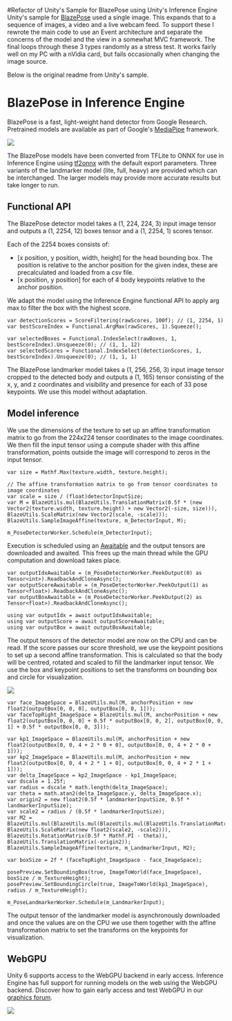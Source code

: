 #Refactor of Unity's Sample for BlazePose using Unity's Inference Engine
Unity's sample for [BlazePose](https://github.com/Unity-Technologies/inference-engine-samples/tree/main/BlazeDetectionSample/Pose)
 used a single image. This expands that to a sequence of images, a video and a live webcam feed.
To support these I rewrote the main code to use an Event architecture and separate the concerns of the model and the view in a 
somewhat MVC framework. The final loops through these 3 types randomly as a stress test. It works fairly well on my PC with a nVidia card,
but fails occasionally when changing the image source.

Below is the original readme from Unity's sample.

# BlazePose in Inference Engine

BlazePose is a fast, light-weight hand detector from Google Research. Pretrained models are available as part of Google's [MediaPipe](https://ai.google.dev/edge/mediapipe/solutions/vision/hand_landmarker) framework.

![](../images/pose.jpg)

The BlazePose models have been converted from TFLite to ONNX for use in Inference Engine using [tf2onnx](https://github.com/onnx/tensorflow-onnx) with the default export parameters. Three variants of the landmarker model (lite, full, heavy) are provided which can be interchanged. The larger models may provide more accurate results but take longer to run.

## Functional API

The BlazePose detector model takes a (1, 224, 224, 3) input image tensor and outputs a (1, 2254, 12) boxes tensor and a (1, 2254, 1) scores tensor.

Each of the 2254 boxes consists of:
- [x position, y position, width, height] for the head bounding box. The position is relative to the anchor position for the given index, these are precalculated and loaded from a csv file.
- [x position, y position] for each of 4 body keypoints relative to the anchor position.

We adapt the model using the Inference Engine functional API to apply arg max to filter the box with the highest score.
```
var detectionScores = ScoreFiltering(rawScores, 100f); // (1, 2254, 1)
var bestScoreIndex = Functional.ArgMax(rawScores, 1).Squeeze();

var selectedBoxes = Functional.IndexSelect(rawBoxes, 1, bestScoreIndex).Unsqueeze(0); // (1, 1, 12)
var selectedScores = Functional.IndexSelect(detectionScores, 1, bestScoreIndex).Unsqueeze(0); // (1, 1, 1)
```

The BlazePose landmarker model takes a (1, 256, 256, 3) input image tensor cropped to the detected body and outputs a (1, 165) tensor consisting of the x, y, and z coordinates and visibility and presence for each of 33 pose keypoints. We use this model without adaptation.

## Model inference

We use the dimensions of the texture to set up an affine transformation matrix to go from the 224x224 tensor coordinates to the image coordinates. We then fill the input tensor using a compute shader with this affine transformation, points outside the image will correspond to zeros in the input tensor.
```
var size = Mathf.Max(texture.width, texture.height);

// The affine transformation matrix to go from tensor coordinates to image coordinates
var scale = size / (float)detectorInputSize;
var M = BlazeUtils.mul(BlazeUtils.TranslationMatrix(0.5f * (new Vector2(texture.width, texture.height) + new Vector2(-size, size))), BlazeUtils.ScaleMatrix(new Vector2(scale, -scale)));
BlazeUtils.SampleImageAffine(texture, m_DetectorInput, M);

m_PoseDetectorWorker.Schedule(m_DetectorInput);
```

Execution is scheduled using an [Awaitable](https://docs.unity3d.com/6000.0/Documentation/ScriptReference/Awaitable.html) and the output tensors are downloaded and awaited. This frees up the main thread while the GPU computation and download takes place.
```
var outputIdxAwaitable = (m_PoseDetectorWorker.PeekOutput(0) as Tensor<int>).ReadbackAndCloneAsync();
var outputScoreAwaitable = (m_PoseDetectorWorker.PeekOutput(1) as Tensor<float>).ReadbackAndCloneAsync();
var outputBoxAwaitable = (m_PoseDetectorWorker.PeekOutput(2) as Tensor<float>).ReadbackAndCloneAsync();

using var outputIdx = await outputIdxAwaitable;
using var outputScore = await outputScoreAwaitable;
using var outputBox = await outputBoxAwaitable;
```
The output tensors of the detector model are now on the CPU and can be read. If the score passes our score threshold, we use the keypoint positions to set up a second affine transformation. This is calculated so that the body will be centred, rotated and scaled to fill the landmarker input tensor. We use the box and keypoint positions to set the transforms on bounding box and circle for visualization.

![](../images/pose_landmarker_input.png)
```
var face_ImageSpace = BlazeUtils.mul(M, anchorPosition + new float2(outputBox[0, 0, 0], outputBox[0, 0, 1]));
var faceTopRight_ImageSpace = BlazeUtils.mul(M, anchorPosition + new float2(outputBox[0, 0, 0] + 0.5f * outputBox[0, 0, 2], outputBox[0, 0, 1] + 0.5f * outputBox[0, 0, 3]));

var kp1_ImageSpace = BlazeUtils.mul(M, anchorPosition + new float2(outputBox[0, 0, 4 + 2 * 0 + 0], outputBox[0, 0, 4 + 2 * 0 + 1]));
var kp2_ImageSpace = BlazeUtils.mul(M, anchorPosition + new float2(outputBox[0, 0, 4 + 2 * 1 + 0], outputBox[0, 0, 4 + 2 * 1 + 1]));
var delta_ImageSpace = kp2_ImageSpace - kp1_ImageSpace;
var dscale = 1.25f;
var radius = dscale * math.length(delta_ImageSpace);
var theta = math.atan2(delta_ImageSpace.y, delta_ImageSpace.x);
var origin2 = new float2(0.5f * landmarkerInputSize, 0.5f * landmarkerInputSize);
var scale2 = radius / (0.5f * landmarkerInputSize);
var M2 = BlazeUtils.mul(BlazeUtils.mul(BlazeUtils.mul(BlazeUtils.TranslationMatrix(kp1_ImageSpace), BlazeUtils.ScaleMatrix(new float2(scale2, -scale2))), BlazeUtils.RotationMatrix(0.5f * Mathf.PI - theta)), BlazeUtils.TranslationMatrix(-origin2));
BlazeUtils.SampleImageAffine(texture, m_LandmarkerInput, M2);

var boxSize = 2f * (faceTopRight_ImageSpace - face_ImageSpace);

posePreview.SetBoundingBox(true, ImageToWorld(face_ImageSpace), boxSize / m_TextureHeight);
posePreview.SetBoundingCircle(true, ImageToWorld(kp1_ImageSpace), radius / m_TextureHeight);

m_PoseLandmarkerWorker.Schedule(m_LandmarkerInput);
```
The output tensor of the landmarker model is asynchronously downloaded and once the values are on the CPU we use them together with the affine transformation matrix to set the transforms on the keypoints for visualization.

## WebGPU
Unity 6 supports access to the WebGPU backend in early access. Inference Engine has full support for running models on the web using the WebGPU backend. Discover how to gain early access and test WebGPU in our [graphics forum](https://discussions.unity.com/t/early-access-to-the-new-webgpu-backend-in-unity-2023-3/933493).

![](../images/pose_webgpu.png)